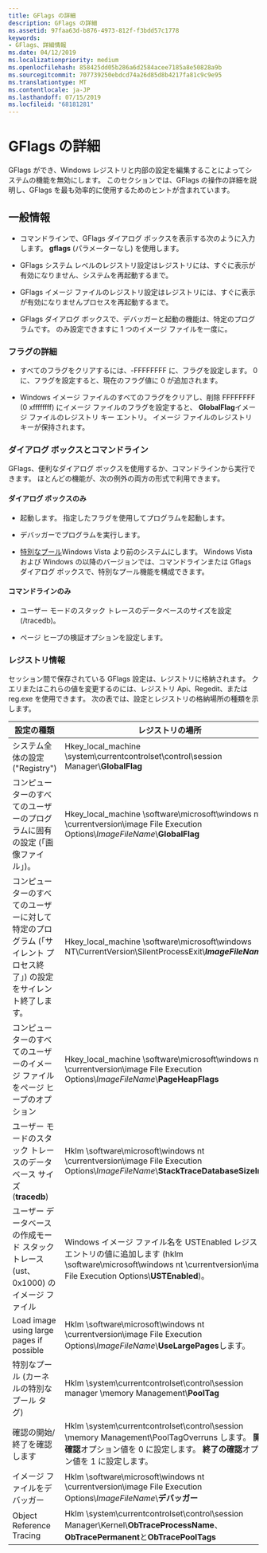 ```yaml
---
title: GFlags の詳細
description: GFlags の詳細
ms.assetid: 97faa63d-b876-4973-812f-f3bdd57c1778
keywords:
- GFlags、詳細情報
ms.date: 04/12/2019
ms.localizationpriority: medium
ms.openlocfilehash: 858425dd05b286a6d2584acee7185a8e50828a9b
ms.sourcegitcommit: 707739250ebdcd74a26d85d8b4217fa81c9c9e95
ms.translationtype: MT
ms.contentlocale: ja-JP
ms.lasthandoff: 07/15/2019
ms.locfileid: "68181281"
---
```

# <a name="gflags-details"></a>GFlags の詳細

GFlags ができ、Windows レジストリと内部の設定を編集することによってシステムの機能を無効にします。 このセクションでは、GFlags の操作の詳細を説明し、GFlags を最も効率的に使用するためのヒントが含まれています。

## <a name="general-information"></a>一般情報

- コマンドラインで、GFlags ダイアログ ボックスを表示する次のように入力します。 **gflags** (パラメーターなし) を使用します。

- GFlags システム レベルのレジストリ設定はレジストリには、すぐに表示が有効になりません、システムを再起動するまで。

- GFlags イメージ ファイルのレジストリ設定はレジストリには、すぐに表示が有効になりませんプロセスを再起動するまで。

- GFlags ダイアログ ボックスで、デバッガーと起動の機能は、特定のプログラムです。 のみ設定できますに 1 つのイメージ ファイルを一度に。

### <a name="flag-details"></a>フラグの詳細

- すべてのフラグをクリアするには、-FFFFFFFF に、フラグを設定します。 0 に、フラグを設定すると、現在のフラグ値に 0 が追加されます。

- Windows イメージ ファイルのすべてのフラグをクリアし、削除 FFFFFFFF (0 xffffffff) にイメージ ファイルのフラグを設定すると、 **GlobalFlag**イメージ ファイルのレジストリ キー エントリ。 イメージ ファイルのレジストリ キーが保持されます。

### <a name="dialog-box-and-command-line"></a>ダイアログ ボックスとコマンドライン

GFlags、便利なダイアログ ボックスを使用するか、コマンドラインから実行できます。 ほとんどの機能が、次の例外の両方の形式で利用できます。

#### <a name="dialog-box-only"></a>ダイアログ ボックスのみ

- 起動します。 指定したフラグを使用してプログラムを起動します。

- デバッガーでプログラムを実行します。

- [特別なプール](special-pool.md)Windows Vista より前のシステムにします。 Windows Vista および Windows の以降のバージョンでは、コマンドラインまたは Gflags ダイアログ ボックスで、特別なプール機能を構成できます。

#### <a name="command-line-only"></a>コマンドラインのみ

- ユーザー モードのスタック トレースのデータベースのサイズを設定 (/tracedb)。

- ページ ヒープの検証オプションを設定します。

### <a name="registry-information"></a>レジストリ情報

セッション間で保存されている GFlags 設定は、レジストリに格納されます。 クエリまたはこれらの値を変更するのには、レジストリ Api、Regedit、または reg.exe を使用できます。 次の表では、設定とレジストリの格納場所の種類を示します。

|設定の種類|レジストリの場所|
|----|----|
|システム全体の設定 ("Registry")|Hkey_local_machine \system\currentcontrolset\control\session Manager\\**GlobalFlag**|
|コンピューターのすべてのユーザーのプログラムに固有の設定 (「画像ファイル」)。|Hkey_local_machine \software\microsoft\windows nt \currentversion\image File Execution Options\\*ImageFileName*\\**GlobalFlag**|
|コンピューターのすべてのユーザーに対して特定のプログラム (「サイレント プロセス終了」) の設定をサイレント終了します。|Hkey_local_machine \software\microsoft\windows NT\CurrentVersion\SilentProcessExit\\***ImageFileName***|
|コンピューターのすべてのユーザーのイメージ ファイルをページ ヒープのオプション|Hkey_local_machine \software\microsoft\windows nt \currentversion\image File Execution Options\\*ImageFileName*\\**PageHeapFlags**
|ユーザー モードのスタック トレースのデータベース サイズ (**tracedb**)|Hklm \software\microsoft\windows nt \currentversion\image File Execution Options\\*ImageFileName*\\**StackTraceDatabaseSizeInMb**|
|ユーザー データベースの作成モード スタック トレース (ust、0x1000) のイメージ ファイル|Windows イメージ ファイル名を USTEnabled レジストリ エントリの値に追加します (hklm \software\microsoft\windows nt \currentversion\image File Execution Options\\**USTEnabled**)。
|Load image using large pages if possible|Hklm \software\microsoft\windows nt \currentversion\image File Execution Options\\*ImageFileName*\\**UseLargePages**します。
|特別なプール (カーネルの特別なプール タグ)|Hklm \system\currentcontrolset\control\session manager \memory Management\\**PoolTag**|
確認の開始/終了を確認します|Hklm \system\currentcontrolset\control\session \memory Management\PoolTagOverruns します。 **開始確認**オプション値を 0 に設定します。 **終了の確認**オプション値を 1 に設定します。
|イメージ ファイルをデバッガー|Hklm \software\microsoft\windows nt \currentversion\image File Execution Options\\*ImageFileName*\\**デバッガー**
|Object Reference Tracing|Hklm \system\currentcontrolset\control\session Manager\Kernel\\**ObTraceProcessName**、 **ObTracePermanent**と**ObTracePoolTags**
